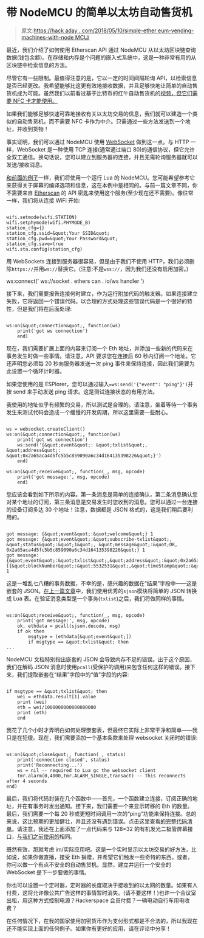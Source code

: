 # 带 NodeMCU 的简单以太坊自动售货机

> 原文:[https://hack aday . com/2018/05/10/simple-ether eum-vending-machines-with-node MCU/](https://hackaday.com/2018/05/10/simple-ethereum-vending-machines-with-nodemcu/)

最近，我们介绍了如何使用 Etherscan API 通过 NodeMCU 从以太坊区块链查询数据(钱包余额)。在存储和内存是个问题的嵌入式系统中，这是一种非常有用的从区块链中检索信息的方法。

尽管它有一些限制。最值得注意的是，它以一定的时间间隔轮询 API，以检索信息是否已经更改。我希望能够比这更有效地接收数据，并且足够快地让简单的自动售货机成为可能。虽然我们以前看过基于比特币的红牛自动售货机的[视频，但它们需要 NFC 卡才能使用。](http://www.youtube.com/watch?v=-YuE2g09Q4w)

如果我们能够足够快速可靠地接收有关以太坊交易的信息，我们就可以建造一个类似的自动售货机，而不需要 NFC 卡作为中介。只需通过一些方法发送到一个地址，并收到货物！

事实证明，我们可以通过 NodeMCU 使用 [WebSocket](http://nodemcu.readthedocs.io/en/master/en/modules/websocket/) 做到这一点。与 HTTP 一样，WebSocket 是一种使用 TCP 连接(通常通过端口 80)的通信协议，但它允许全双工通信。换句话说，您可以建立到服务器的连接，并且无需轮询服务器就可以发送/接收消息。

[和前面的例子](http://hackaday.com/2018/05/02/using-blockchain-explorer-apis-on-nodemcu/)一样，我们将使用一个运行 Lua 的 NodeMCU。您可能希望参考它来获得关于屏幕的编译选项和信息，这在本例中是相同的。与前一篇文章不同，你不需要来自 [Etherscan](http://etherscan.io/) 的 API 密匙来使用这个服务(至少现在还不需要)。像往常一样，我们将从连接 WiFi 开始:

```

wifi.setmode(wifi.STATION)
wifi.setphymode(wifi.PHYMODE_B)
station_cfg={}
station_cfg.ssid=&quot;Your SSID&quot;
station_cfg.pwd=&quot;Your Password&quot;
station_cfg.save=true
wifi.sta.config(station_cfg)

```

用 WebSockets 连接到服务器很容易，但是由于我们不使用 HTTP，我们必须删除`https://`并用`ws://`替换它。(注意:不是`wss://`，因为我们还没有启用加密。)

ws:connect(' ws://socket . ethers can . io/ws handler ')

接下来，我们需要报告连接何时建立，作为运行附加代码的触发器。如果连接建立失败，它将返回一个错误代码。以合理的方式处理这些错误代码是一个很好的特性，但是我们将在后面处理:

```

ws:on(&quot;connection&quot;, function(ws)
    print('got ws connection')
    end)

```

现在，我们需要扩展上面的内容来订阅一个 Eth 地址，并添加一些新的代码来在事务发生时做一些事情。请注意，API 要求您在连接后 60 秒内订阅一个地址。它还声明您必须每 20 秒向服务器发送一次 ping 事件来保持连接，因此我们需要为此设置一个循环计时器。

如果您使用的是 ESPlorer，您可以通过输入`=ws:send('{"event": "ping"}')`并按 send 来手动发送 ping 请求。这是测试连接状态的有用方法。

我使用的地址似乎有频繁的交易，所以测试是合理的。请注意，坐着等待一个事务发生来测试代码会造成一个缓慢的开发周期，所以这里需要一些耐心。

```

ws = websocket.createClient()
ws:on(&quot;connection&quot;, function(ws)
    print('got ws connection')
    ws:send('{&quot;event&quot;: &quot;txlist&quot;, &quot;address&quot;: &quot;0x2a65aca4d5fc5b5c859090a6c34d164135398226&quot;}')
    end)

ws:on(&quot;receive&quot;, function(_, msg, opcode)
    print('got message:', msg, opcode)
    end)

```

您应该会看到如下所示的内容。第一条消息是简单的连接确认，第二条消息确认您对某个地址的订阅，第三条消息是交易发生时您收到的消息。您可以通过一台连接的设备订阅多达 30 个地址！注意，数据都是 JSON 格式的，这是我们稍后要利用的。

```

got message: {&quot;event&quot;:&quot;welcome&quot;} 1
got message: {&quot;event&quot;:&quot;subscribe-txlist&quot;, &quot;status&quot;:&quot;1&quot;, &quot;message&quot;:&quot;OK, 0x2a65aca4d5fc5b5c859090a6c34d164135398226&quot;} 1
got message: {&quot;event&quot;:&quot;txlist&quot;,&quot;address&quot;:&quot;0x2a65aca4d5fc5b5c859090a6c34d164135398226&quot;,&quot;result&quot;:[{&quot;blockNumber&quot;:&quot;5532531&quot;,&quot;timeStamp&quot;:&quot;1525098009&quot;,&quot;hash&quot;:&quot;0xe5ec497cb5b38811e8bf5db67a056a2bdd4aa9b68df5c8e8225cb300cbcfa413&quot;,&quot;nonce&quot;:&quot;3363391&quot;,&quot;blockHash&quot;:&quot;0xf446f77d92ed29c221e8451b8048113969ed305a7dd49177e10b422e8e2c4bda&quot;,&quot;transactionIndex&quot;:&quot;172&quot;,&quot;from&quot;:&quot;0x2a65aca4d5fc5b5c859090a6c34d164135398226&quot;,&quot;to&quot;:&quot;0xec5fdfba35c01c6ad7a00085e70e8f30cd121597&quot;,&quot;value&quot;:&quot;24418350000000000&quot;,&quot;gas&quot;:&quot;50000&quot;,&quot;gasPrice&quot;:&quot;4000000000&quot;,&quot;input&quot;:&quot;0x&quot;,&quot;contractAddress&quot;:&quot;&quot;,&quot;cumulativeGasUsed&quot;:&quot;7896403&quot;,&quot;gasUsed&quot;:&quot;21000&quot;,&quot;confirmations&quot;:&quot;1&quot;}]} 1

```

这是一堆乱七八糟的事务数据，不幸的是，感兴趣的数据在“结果”字段中——这是嵌套的 JSON。[在上一篇文章](http://hackaday.com/2018/05/02/using-blockchain-explorer-apis-on-nodemcu/)中，我们使用优秀的`sjson`模块将简单的 JSON 转换成 Lua 表。在验证消息类型是一个事务(`txlist`)之后，我们将做同样的事情。

```

ws:on(&quot;receive&quot;, function(_, msg, opcode)
    print('got message:', msg, opcode)
    ok, ethdata = pcall(sjson.decode, msg)
    if ok then
        msgtype = (ethdata[&quot;event&quot;])
        if msgtype == &quot;txlist&quot; then
...

```

NodeMCU 文档特别指出嵌套的 JSON 会导致内存不足的错误。出于这个原因，我们在解码 JSON 消息时使用`pcall`(受保护的调用)来包含任何这样的错误。接下来，我们提取嵌套在“结果”字段中的“值”字段的内容:

```

if msgtype == &quot;txlist&quot; then
    wei = ethdata.result[1].value
    print (wei)
    eth = wei/1000000000000000000
    print (eth)
    end

```

我花了几个小时才弄明白如何处理嵌套表，但最终它实际上非常干净和简单——我只是在犯傻。现在，我们需要添加一个基本条款来处理 websocket 关闭时的错误:

```

ws:on(&quot;close&quot;, function(_, status)
    print('connection closed', status)
    print('Reconnecting...')
    ws = nil -- required to Lua gc the websocket client
    tmr.alarm(0,4000,tmr.ALARM_SINGLE,transact) -- This reconnects after 4 seconds
end)

```

最后，我们将代码封装在几个函数中——首先，一个函数建立连接，订阅正确的地址，并在有事务时发出通知。接下来，我们需要一个来显示转移的 Eth 的数量。最后，我们需要一个每 20 秒或更短时间调用一次的“ping”功能来保持连接。总的来说，这比预期的更加健壮，并且还没有遇到错误。点击这里查看[的完整代码清单](https://ghostbin.com/paste/bkeg7)。请注意，我还在上面添加了一点代码来与 128×32 的有机发光二极管屏幕接口，[与我们之前使用的](http://hackaday.com/2018/05/02/using-blockchain-explorer-apis-on-nodemcu/)相同。

既然有效，那就考虑 im/实际应用吧。这是一个实时显示以太坊交易的好方法，比如说，如果你做直播，接受 Eth 捐赠，并希望它们触发一些奇特的东西。或者，你可以做一个有点不安全的自动售货机。显然，建立并运行一个安全的 WebSocket 是下一步要做的事情。

你也可以设置一个定时器，定时器的长度取决于接收到的以太网的数量。如果有人付费，这将允许像公共广告这样的事情暂时消失。(请不要这样！)也许一个会议室出租，用这种方式控制电源？Hackerspace 会员付费？一辆电动自行车用电收费？

在任何情况下，在我的国家使用加密货币作为支付形式都是不合法的，所以我现在还不能实现上面的任何例子。如果你有更好的应用，请在评论中分享！